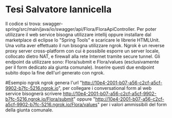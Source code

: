 # Tesi Salvatore Iannicella
Il codice si trova: swagger-spring/src/main/java/io/swagger/api/Flora/FloraApiController. Per poter utilizzare il web service bisogna utilizzare intellij oppure installare dal marketplace di eclipse lo "Spring Tools" e scaricare le librerie HTMLUnit. Una volta aver effettuato il run bisogna utilizzare ngrok. Ngrok è un reverse proxy server cross-platform con cui è possibile esporre un server locale, collocato dietro NAT, e firewall alla rete Internet tramite secure tunnel. Gli endpoint da utilizzare sono: Flora/submit e Flora/values (esclusivamente per il form dedicato ala giunta comunale). Inserire questi due endpoint subito dopo la fine dell'url generato con ngrok.




#Esempio ngrok
ngrok genera l'url "http://10e4-2001-b07-a56-c2cf-a5cf-9902-b7fc-5216.ngrok.io", per collegare i conversational form al web service bisognerà scrivere http://10e4-2001-b07-a56-c2cf-a5cf-9902-b7fc-5216.ngrok.io/Flora/submit" oppure "http://10e4-2001-b07-a56-c2cf-a5cf-9902-b7fc-5216.ngrok.io/Flora/values" per i valori ammissibili del form della giunta comunale.
